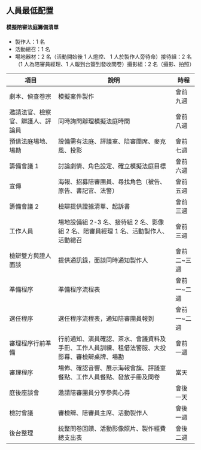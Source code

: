 ## 人員最低配置
#### 模擬陪審法庭籌備清單

* 製作人：1 名
* 活動總召：1 名
* 場地器材：2 名（活動開始後 1 人燈控、 1 人於製作人旁待命）接待組：2 名（1 人為陪審員經理、1 人報到台簽到發收問卷）攝影組：2 名（攝影、拍照）

<table>
    <thead>
        <tr>
            <th>項目</th>
            <th>說明</th>
            <th>時程</th>
        </tr>
    </thead>
    <tbody>
        <tr>
            <td>劇本、偵查卷宗</td>
            <td>模擬案件製作</td>
            <td>會前九週</td>
        </tr>
        <tr>
            <td>邀請法官、檢察官、辯護人、評論員</td>
            <td>同時詢問辦理模擬法庭時間</td>
            <td>會前八週</td>
        </tr>
        <tr>
            <td>預借法庭場地、場勘</td>
            <td>設備需有法庭、評議室、陪審團席、麥克風、投影</td>
            <td>會前七週</td>
        </tr>
        <tr>
            <td>籌備會議 1</td>
            <td>討論劇情、角色設定、確立模擬法庭目標</td>
            <td>會前六週</td>
        </tr>
        <tr>
            <td>宣傳</td>
            <td>海報、招募陪審團員、尋找角色（被告、原告、書記官、法警）</td>
            <td>會前五週</td>
        </tr>
        <tr>
            <td>籌備會議 2</td>
            <td>檢辯提供證據清單、起訴書</td>
            <td>會前三週</td>
        </tr>
        <tr>
            <td>工作人員</td>
            <td>場地設備組 2-3 名、接待組 2 名、影像組 2 名、陪審員經理 1 名、活動製作人、活動總召</td>
            <td>會前三週</td>
        </tr>
        <tr>
            <td>檢辯雙方與證人面談</td>
            <td>提供通訊錄，面談同時通知製作人</td>
            <td>會前二~三週</td>
        </tr>
        <tr>
            <td>準備程序</td>
            <td>準備程序流程表</td>
            <td>會前一~二週</td>
        </tr>
        <tr>
            <td>選任程序</td>
            <td>選任程序流程表，通知陪審團員報到</td>
            <td>會前一~二週</td>
        </tr>
        <tr>
            <td>審理程序行前準備</td>
            <td>行前通知、演員確認、茶水、會議資料及手冊、工作人員訓練、租借法警服、大投影幕、審檢辯桌牌、場勘</td>
            <td>會前一週</td>
        </tr>
        <tr>
            <td>審理程序</td>
            <td>場佈、確認音響、展示海報會旗、評議室餐點、工作人員餐點、發放手冊及問卷</td>
            <td>當天</td>
        </tr>
        <tr>
            <td>庭後座談會</td>
            <td>邀請陪審團員分享參與心得</td>
            <td>會後一天</td>
        </tr>
        <tr>
            <td>檢討會議</td>
            <td>審檢辯、陪審員主席、活動製作人</td>
            <td>會後一週</td>
        </tr>
        <tr>
            <td>後台整理</td>
            <td>統整問卷回饋、活動影像照片、製作經費總支出表</td>
            <td>會後二週</td>
        </tr>
    </tbody>
</table>
